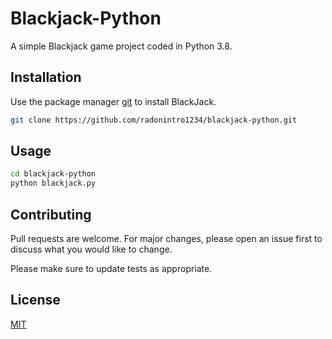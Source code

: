 # Blackjack-Python

A simple Blackjack game project coded in Python 3.8.

## Installation

Use the package manager [git](https://git-scm.com/) to install BlackJack.

```bash
git clone https://github.com/radonintro1234/blackjack-python.git
```

## Usage

```bash
cd blackjack-python
python blackjack.py
```


## Contributing
Pull requests are welcome. For major changes, please open an issue first to discuss what you would like to change.

Please make sure to update tests as appropriate.

## License
[MIT](https://choosealicense.com/licenses/mit/)
